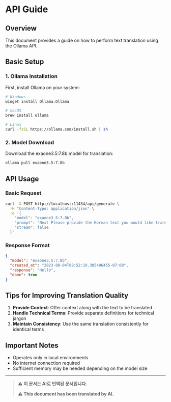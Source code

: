 # API Guide

## Overview

This document provides a guide on how to perform text translation using the Ollama API.

## Basic Setup

### 1. Ollama Installation

First, install Ollama on your system:

```bash
# Windows
winget install Ollama.Ollama

# macOS
brew install ollama

# Linux
curl -fsSL https://ollama.com/install.sh | sh
```

### 2. Model Download

Download the exaone3.5:7.8b model for translation:

```bash
ollama pull exaone3.5:7.8b
```

## API Usage

### Basic Request

```bash
curl -X POST http://localhost:11434/api/generate \
  -H "Content-Type: application/json" \
  -d '{
    "model": "exaone3.5:7.8b",
    "prompt": "Next Please provide the Korean text you would like translated. Please provide the Korean text you would like translated. It seems there might be a misunderstanding as no Korean text was provided for translation in your request. Could you please provide the Korean text you would like translated into English? Please provide the Korean text you would like translated.: Hello",
    "stream": false
  }'
```

### Response Format

```json
{
  "model": "exaone3.5:7.8b",
  "created_at": "2023-08-04T08:52:19.385406455-07:00",
  "response": "Hello",
  "done": true
}
```

## Tips for Improving Translation Quality

1. **Provide Context**: Offer context along with the text to be translated
2. **Handle Technical Terms**: Provide separate definitions for technical jargon
3. **Maintain Consistency**: Use the same translation consistently for identical terms

## Important Notes

- Operates only in local environments
- No internet connection required
- Sufficient memory may be needed depending on the model size

---

> **⚠️ 이 문서는 AI로 번역된 문서입니다.**
>
> **⚠️ This document has been translated by AI.**